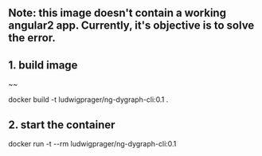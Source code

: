 ## Note: this image doesn't contain a working angular2 app. Currently, it's objective is to solve the error.
## 1. build image
~~

docker build -t ludwigprager/ng-dygraph-cli:0.1 .


## 2. start the container

docker run -t --rm ludwigprager/ng-dygraph-cli:0.1
